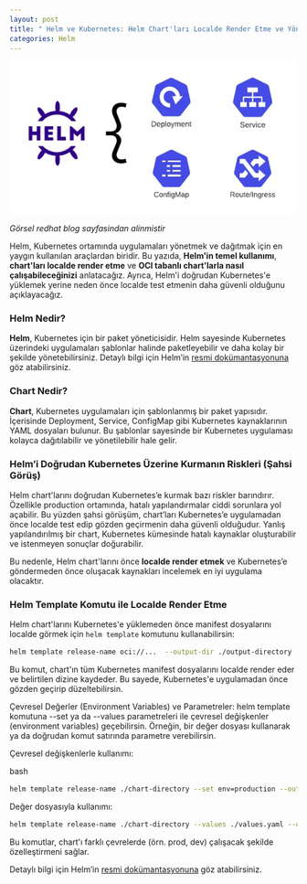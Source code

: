 ```yaml
---
layout: post
title: " Helm ve Kubernetes: Helm Chart'ları Localde Render Etme ve Yönetme"
categories: Helm
---
```


![image](/assets/img/image1-4.png.png)

*Görsel redhat blog sayfasindan alinmistir*

Helm, Kubernetes ortamında uygulamaları yönetmek ve dağıtmak için en yaygın kullanılan araçlardan biridir. Bu yazıda, **Helm'in temel kullanımı**, **chart'ları localde render etme** ve **OCI tabanlı chart'larla nasıl çalışabileceğinizi** anlatacağız. Ayrıca, Helm'i doğrudan Kubernetes'e yüklemek yerine neden önce localde test etmenin daha güvenli olduğunu açıklayacağız.

### Helm Nedir?

**Helm**, Kubernetes için bir paket yöneticisidir. Helm sayesinde Kubernetes üzerindeki uygulamaları şablonlar halinde paketleyebilir ve daha kolay bir şekilde yönetebilirsiniz. Detaylı bilgi için Helm’in [resmi dokümantasyonuna](https://helm.sh/docs/) göz atabilirsiniz.

### Chart Nedir?

**Chart**, Kubernetes uygulamaları için şablonlanmış bir paket yapısıdır. İçerisinde Deployment, Service, ConfigMap gibi Kubernetes kaynaklarının YAML dosyaları bulunur. Bu şablonlar sayesinde bir Kubernetes uygulaması kolayca dağıtılabilir ve yönetilebilir hale gelir.

### Helm’i Doğrudan Kubernetes Üzerine Kurmanın Riskleri (Şahsi Görüş)

Helm chart'larını doğrudan Kubernetes’e kurmak bazı riskler barındırır. Özellikle production ortamında, hatalı yapılandırmalar ciddi sorunlara yol açabilir. Bu yüzden şahsi görüşüm, chart’ları Kubernetes’e uygulamadan önce localde test edip gözden geçirmenin daha güvenli olduğudur. Yanlış yapılandırılmış bir chart, Kubernetes kümesinde hatalı kaynaklar oluşturabilir ve istenmeyen sonuçlar doğurabilir.

Bu nedenle, Helm chart'larını önce **localde render etmek** ve Kubernetes’e göndermeden önce oluşacak kaynakları incelemek en iyi uygulama olacaktır.

### Helm Template Komutu ile Localde Render Etme
Helm chart'larını Kubernetes'e yüklemeden önce manifest dosyalarını localde görmek için `helm template` komutunu kullanabilirsin:

```bash
helm template release-name oci://...  --output-dir ./output-directory
```

Bu komut, chart'ın tüm Kubernetes manifest dosyalarını localde render eder ve belirtilen dizine kaydeder. Bu sayede, Kubernetes'e uygulamadan önce gözden geçirip düzeltebilirsin.

Çevresel Değerler (Environment Variables) ve Parametreler:
helm template komutuna --set ya da --values parametreleri ile çevresel değişkenler (environment variables) geçebilirsin. Örneğin, bir değer dosyası kullanarak ya da doğrudan komut satırında parametre verebilirsin.

Çevresel değişkenlerle kullanımı:

bash
```bash
helm template release-name ./chart-directory --set env=production --output-dir ./output-directory
```

Değer dosyasıyla kullanımı:
```bash
helm template release-name ./chart-directory --values ./values.yaml --output-dir ./output-directory
```
Bu komutlar, chart'ı farklı çevrelerde (örn. prod, dev) çalışacak şekilde özelleştirmeni sağlar.

Detaylı bilgi için Helm’in [resmi dokümantasyonuna](https://helm.sh/docs/) göz atabilirsiniz.
